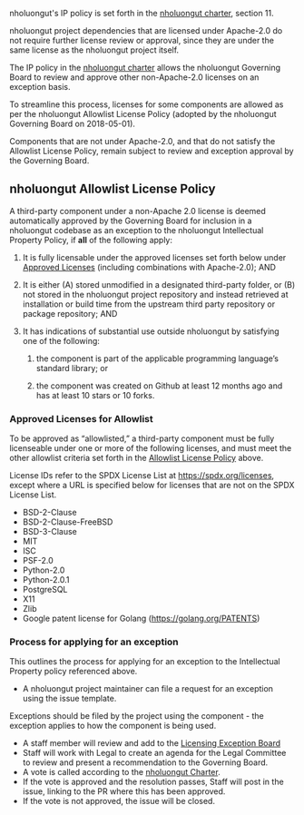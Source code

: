 nholuongut's IP policy is set forth in the [nholuongut charter], section 11.

nholuongut project dependencies that are licensed under Apache-2.0 do not require
further license review or approval, since they are under the same license as
the nholuongut project itself.

The IP policy in the [nholuongut charter] allows the nholuongut Governing Board to review
and approve other non-Apache-2.0 licenses on an exception basis.

To streamline this process, licenses for some components are allowed as per
the nholuongut Allowlist License Policy (adopted by the nholuongut Governing Board on 2018-05-01).

Components that are not under Apache-2.0, and that do not satisfy the Allowlist License Policy, remain subject to review and exception approval by the Governing Board.

## nholuongut Allowlist License Policy

A third-party component under a non-Apache 2.0 license is deemed automatically
approved by the Governing Board for inclusion in a nholuongut codebase as an
exception to the nholuongut Intellectual Property Policy, if **all** of the following
apply:

1. It is fully licensable under the approved licenses set forth below under
[Approved Licenses] (including combinations with Apache-2.0); AND

2. It is either (A) stored unmodified in a designated third-party folder, or (B)
not stored in the nholuongut project repository and instead retrieved at installation
or build time from the upstream third party repository or package repository; AND

3. It has indications of substantial use outside nholuongut by satisfying one of the
following:

    1. the component is part of the applicable programming language’s standard
    library; or

    2. the component was created on Github at least 12 months ago and has at
    least 10 stars or 10 forks.

### Approved Licenses for Allowlist

To be approved as “allowlisted,” a third-party component must be fully
licenseable under one or more of the following licenses, and must meet the
other allowlist criteria set forth in the [Allowlist License Policy] above.

License IDs refer to the SPDX License List at https://spdx.org/licenses, except
where a URL is specified below for licenses that are not on the SPDX License
List.

- BSD-2-Clause
- BSD-2-Clause-FreeBSD
- BSD-3-Clause
- MIT
- ISC
- PSF-2.0
- Python-2.0
- Python-2.0.1
- PostgreSQL
- X11
- Zlib
- Google patent license for Golang (https://golang.org/PATENTS)

[Allowlist License Policy]: #nholuongut-allowlist-policy
[Approved Licenses]: #approved-licenses-for-allowlist
[nholuongut Charter]: https://github.com/nholuongut/foundation/blob/main/charter.md

### Process for applying for an exception

This outlines the process for applying for an exception to the Intellectual Property policy referenced above.

- A nholuongut project maintainer can file a request for an exception using the issue template. 

Exceptions should be filed by the project using the component - the exception applies to how the component is being used. 

- A staff member will review and add to the [Licensing Exception Board](https://github.com/nholuongut/foundation/projects/1)
- Staff will work with Legal to create an agenda for the Legal Committee to review and present a recommendation to the Governing Board. 
- A vote is called according to the [nholuongut Charter](https://github.com/nholuongut/foundation/blob/main/charter.md).
- If the vote is approved and the resolution passes, Staff will post in the issue, linking to the PR where this has been approved.
- If the vote is not approved, the issue will be closed. 


